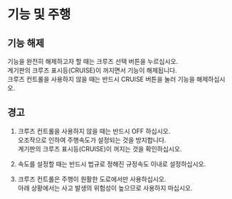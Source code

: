 # 기능 및 주행  
## 기능 해제  
기능을 완전히 해제하고자 할 때는 크루즈 선택 버튼을 누르십시오.  
계기판의 크루즈 표시등(CRUISE)이 꺼지면서 기능이 해제됩니다.  
크루즈 컨트롤을 사용하지 않을 때는 반드시 CRUISE 버튼을 눌러 기능을 해제하십시오.  


## 경고  
 1. 크루즈 컨트롤을 사용하지 않을 때는 반드시 OFF 하십시오.  
오조작으로 인하여 주행속도가 설정되는 것을 방지합니다.  
계기판의 크루즈 표시등(CRUISE)이 꺼지는 것을 확인하십시오.  

2. 속도를 설정할 때는 반드시 법규로 정해진 규정속도 이내로 설정하십시오.  

3. 크루즈 컨트롤은 주행이 원활한 도로에서만 사용하십시오.  
아래 상황에서는 사고 발생의 위험성이 높으므로 사용하지 마십시오.  
